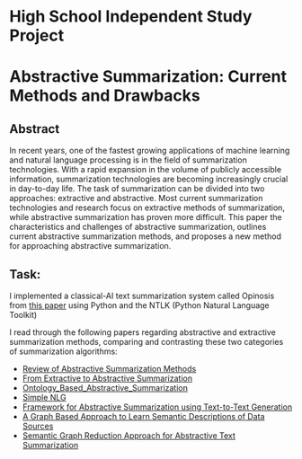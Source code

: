 # High School Independent Study Project
# **Abstractive Summarization: Current Methods and Drawbacks**

## Abstract
In recent years, one of the fastest growing applications of machine learning and natural language
processing is in the field of summarization technologies. With a rapid expansion in the volume of
publicly accessible information, summarization technologies are becoming increasingly crucial
in day-to-day life. The task of summarization can be divided into two approaches: extractive and
abstractive. Most current summarization technologies and research focus on extractive methods
of summarization, while abstractive summarization has proven more difficult. This paper the
characteristics and challenges of abstractive summarization, outlines current abstractive
summarization methods, and proposes a new method for approaching abstractive summarization.



## Task:
I implemented a classical-AI text summarization system called Opinosis from [this paper](http://sifaka.cs.uiuc.edu/czhai/pub/coling10-opinosis.pdf) using Python and the NTLK (Python Natural Language Toolkit)

I read through the following papers regarding abstractive and extractive summarization methods, comparing and contrasting these two categories of summarization algorithms:
- [Review of Abstractive Summarization Methods](https://drive.google.com/open?id=0B3ldwpaUHYkFQjNLSVJMRVJBeEk)
- [From Extractive to Abstractive Summarization](https://drive.google.com/open?id=0B3ldwpaUHYkFSzd1bUpPNUFUaUU)
- [Ontology_Based_Abstractive_Summarization](https://drive.google.com/open?id=0B3ldwpaUHYkFVFZkelV3U1dOekE)
- [Simple NLG](https://drive.google.com/open?id=0B3ldwpaUHYkFR2xVcll1SXNwRUE)
- [Framework for Abstractive Summarization using Text-to-Text Generation](https://drive.google.com/open?id=0B3ldwpaUHYkFcTcyYUVGcUtTTEU)
- [A Graph Based Approach to Learn Semantic Descriptions of Data Sources](https://drive.google.com/open?id=0B3ldwpaUHYkFZ1JjRzhlT1hqTDg)
- [Semantic Graph Reduction Approach for Abstractive Text Summarization](https://drive.google.com/open?id=0B3ldwpaUHYkFS05uYlhFWFZ4TzA)



